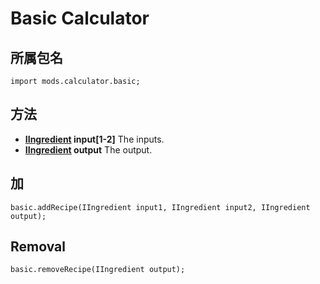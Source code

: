 # Basic Calculator

## 所属包名
```zenscript
import mods.calculator.basic;
```

## 方法

- **[IIngredient](/Vanilla/Variable_Types/IIngredient/) input[1-2]** The inputs.
- **[IIngredient](/Vanilla/Variable_Types/IIngredient/) output** The output.

## 加
```zenscript
basic.addRecipe(IIngredient input1, IIngredient input2, IIngredient output);
```

## Removal
```zenscript
basic.removeRecipe(IIngredient output);
```
